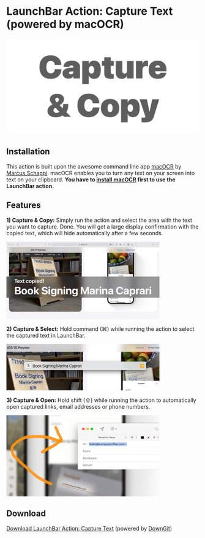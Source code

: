 # LaunchBar Action: Capture Text (powered by macOCR)

<img src="capturetext.gif" width="600"/> 



## Installation 
This action is built upon the awesome command line app [macOCR](https://github.com/schappim/macOCR#readme) by  [Marcus Schappi](https://twitter.com/schappi). macOCR enables you to turn any text on your screen into text on your clipboard. **You have to [install macOCR](https://github.com/schappim/macOCR#installation) first to use the LaunchBar action.** 

## Features
**1) Capture & Copy:** 
Simply run the action and select the area with the text you want to capture. Done. You will get a large display confirmation with the copied text, which will hide automatically after a few seconds. 

<img src="textcopied.jpg" width="400"/> 

**2) Capture & Select:**
Hold command (⌘) while running the action to select the captured text in LaunchBar. 

<img src="selected.jpg" width="400"/> 

**3) Capture & Open:** 
Hold shift (⇧) while running the action to automatically open captured links, email addresses or phone numbers.

<img src="email.jpg" width="400"/> 


## Download

[Download LaunchBar Action: Capture Text](https://minhaskamal.github.io/DownGit/#/home?url=https://github.com/Ptujec/LaunchBar/tree/master/Capture-Text) (powered by [DownGit](https://github.com/MinhasKamal/DownGit))
